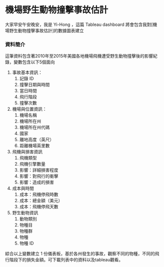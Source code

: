 **機場野生動物撞擊事故估計**
===
大家早安午安晚安，我是 Yi-Hong ，這篇 Tableau dashboard 將會包含我對[機場野生動物撞擊事故估計]的數據圖表建立

### 資料簡介

這筆資料包含著2010年至2015年美國各地機場飛機遭受野生動物撞擊後的影響紀錄，變數包含以下5個面向
1. 事故基本資訊：
    1. 記錄 ID
    2. 撞擊日期與時間
    3. 當日時間
    4. 飛行階段
    5. 撞擊次數
2. 機場與位置資訊：
    1. 機場名稱
    2. 機場所在州
    3. 機場所在州代碼
    4. 國家
    5. 離地高度（英尺）
    6. 距離機場英里數
3. 飛機與損害資訊
    1. 飛機類型
    2. 飛機引擎數量
    3. 影響：詳細損害程度
    4. 影響：對飛行的衝擊
    5. 影響：造成的損害
4. 成本與時間
    1. 成本：飛機停飛時數
    2. 成本：總金額（美元）
    3. 成本：飛機停飛天數
5. 野生動物資訊
    1. 動物類別
    2. 物種目
    3. 物種群
    4. 物種
    5. 物種 ID

綜合以上變數建立 1 份儀表板，基於各州發生的事故，觀察不同的物種，不同的飛行階段下的損失金額。可下載列表中的資料以及tableau觀看。



